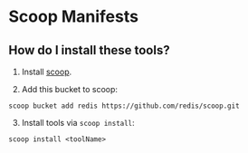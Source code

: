 # Scoop Manifests

## How do I install these tools?

1. Install [scoop](https://github.com/lukesampson/scoop).

2. Add this bucket to scoop:

```
scoop bucket add redis https://github.com/redis/scoop.git
```

3. Install tools via `scoop install`:

```
scoop install <toolName>
```

